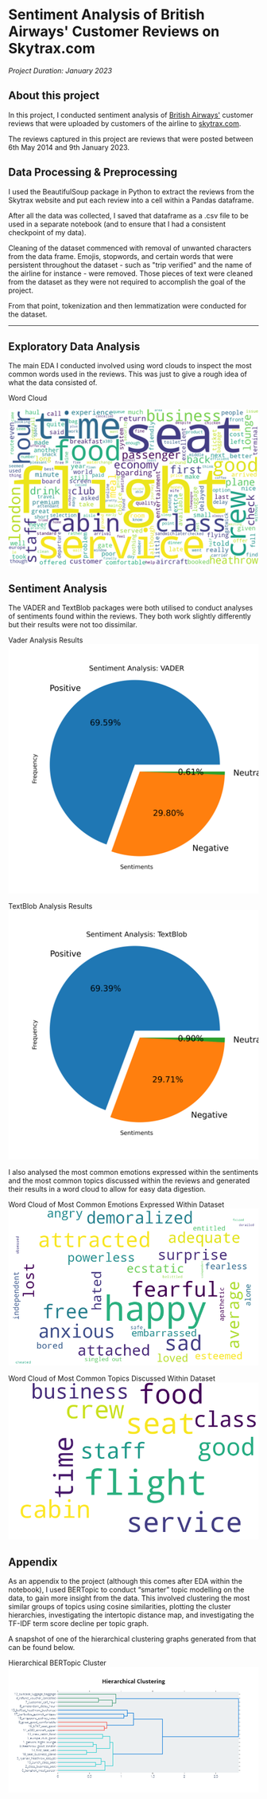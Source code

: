 # Sentiment Analysis of British Airways' Customer Reviews on Skytrax.com

*Project Duration: January 2023*
## About this project

In this project, I conducted sentiment analysis of <a href = "https://www.britishairways.com/travel/home/public/en_gb/"> British Airways'</a>  customer reviews that were uploaded by customers of the airline to <a href = "https://www.airlinequality.com/airline-reviews/british-airways/page/1/">skytrax.com</a>.

The reviews captured in this project are reviews that were posted between 6th May 2014 and 9th January 2023.


## Data Processing & Preprocessing

I used the BeautifulSoup package in Python to extract the reviews from the Skytrax website and put each review into a cell within a Pandas dataframe.

After all the data was collected, I saved that dataframe as a .csv file to be used in a separate notebook (and to ensure that I had a consistent checkpoint of my data).


Cleaning of the dataset commenced with removal of unwanted characters from the data frame. Emojis, stopwords, and certain words that were persistent throughout the dataset - such as "trip verified" and the name of the airline for instance - were removed. 
Those pieces of text were cleaned from the dataset as they were not required to accomplish the goal of the project.

From that point, tokenization and then lemmatization were conducted for the dataset.

---

## Exploratory Data Analysis

The main EDA I conducted involved using word clouds to inspect the most common words used in the reviews. This was just to give a rough idea of what the data consisted of.

Word Cloud

![WC1-image](https://github.com/edudzi-mamattah/ba-sentiment-analysis/blob/master/Output_Files/BA_WordCloud.png)

## Sentiment Analysis

The VADER and TextBlob packages were both utilised to conduct analyses of sentiments found within the reviews. They both work slightly differently but their results were not too dissimilar.

Vader Analysis Results <img src = "https://github.com/edudzi-mamattah/ba-sentiment-analysis/blob/master/Output_Files/VaderPieAnalysis.png" width = "700" height = "500">

TextBlob Analysis Results <img src = "https://github.com/edudzi-mamattah/ba-sentiment-analysis/blob/master/Output_Files/TextBlobPieAnalysis.png" width = "700" height = "500">


I also analysed the most common emotions expressed within the sentiments and the most common topics discussed within the reviews and generated their results in a word cloud to allow for easy data digestion.

Word Cloud of Most Common Emotions Expressed Within Dataset ![emotions-image](https://github.com/edudzi-mamattah/ba-sentiment-analysis/blob/master/data/Emotions_WordCloud.png)

Word Cloud of Most Common Topics Discussed Within Dataset ![topics-image](https://github.com/edudzi-mamattah/ba-sentiment-analysis/blob/master/data/Topics_WordCloud.png)





## Appendix

As an appendix to the project (although this comes after EDA within the notebook), I used BERTopic to conduct “smarter” topic modelling on the data, to gain more insight from the data. 
This involved clustering the most similar groups of topics using cosine similarities, plotting the cluster hierarchies, investigating the intertopic distance map, and investigating the TF-IDF term score decline per topic graph.

A snapshot of one of the hierarchical clustering graphs generated from that can be found below.

Hierarchical BERTopic Cluster ![HC-image](https://github.com/edudzi-mamattah/ba-sentiment-analysis/blob/master/Output_Files/hierarchical-Cluster.png)





